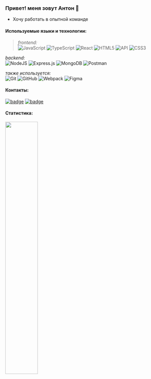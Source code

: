 ### Привет! меня зовут Антон 👋

- Хочу работать в опытной команде

#### Используемые языки и технологии:
> *frontend:*  
![JavaScript](https://img.shields.io/badge/javascript-494D4E.svg?style=for-the-badge&logo=javascript&logoColor=FFFFFF)
![TypeScript](https://img.shields.io/badge/typescript-494D4E.svg?style=for-the-badge&logo=typescript&logoColor=FFFFFF)
![React](https://img.shields.io/badge/react-494D4E.svg?style=for-the-badge&logo=react&logoColor=FFFFFF)
![HTML5](https://img.shields.io/badge/html5-494D4E.svg?style=for-the-badge&logo=html5&logoColor=FFFFFF)
![API](https://img.shields.io/badge/-BEM%20-494D4E?style=for-the-badge&logo=BEM&logoColor=FFFFFF)
![CSS3](https://img.shields.io/badge/css3-494D4E.svg?style=for-the-badge&logo=css3&logoColor=FFFFFF)

*backend:*  
![NodeJS](https://img.shields.io/badge/node.js-494D4E?style=for-the-badge&logo=node.js&logoColor=FFFFFF)
![Express.js](https://img.shields.io/badge/express.js-494D4E.svg?style=for-the-badge&logo=express&logoColor=FFFFFF)
![MongoDB](https://img.shields.io/badge/MongoDB-494D4E.svg?style=for-the-badge&logo=mongodb&logoColor=FFFFFF)
![Postman](https://img.shields.io/badge/Postman-494D4E?style=for-the-badge&logo=postman&logoColor=FFFFFF)  

*также используется:*  
![Git](https://img.shields.io/badge/git-494D4E.svg?style=for-the-badge&logo=git&logoColor=FFFFFF)
![GitHub](https://img.shields.io/badge/github-494D4E.svg?style=for-the-badge&logo=github&logoColor=FFFFFF)
![Webpack](https://img.shields.io/badge/webpack-494D4E.svg?style=for-the-badge&logo=webpack&logoColor=FFFFFF)
![Figma](https://img.shields.io/badge/figma-494D4E.svg?style=for-the-badge&logo=figma&logoColor=FFFFFF)

#### Контакты:  
[![badge](https://img.shields.io/badge/anton.lyscov@yandex.ru-Yandex-1C92EB)](mailto:anton.lyscov@yandex.ru) [![badge](https://img.shields.io/badge/'@bad_ninja'-Telegram-1C92EB)](https://t.me/bad_ninja)

#### Статистика:
<p>
  <img src="https://github-readme-streak-stats.herokuapp.com?user=777toha&theme=merko&hide_border=true" width=45%> 
</p>
